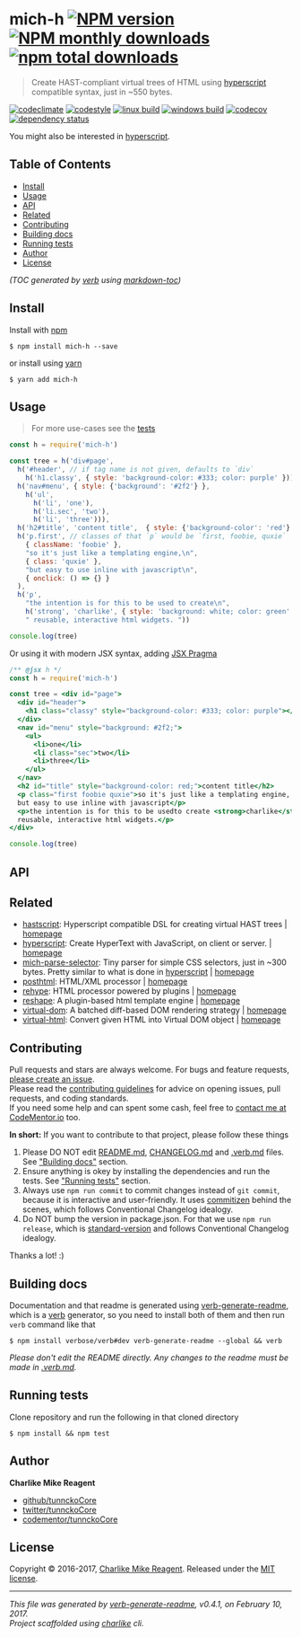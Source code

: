 # mich-h [![NPM version](https://img.shields.io/npm/v/mich-h.svg?style=flat)](https://www.npmjs.com/package/mich-h) [![NPM monthly downloads](https://img.shields.io/npm/dm/mich-h.svg?style=flat)](https://npmjs.org/package/mich-h) [![npm total downloads][downloads-img]][downloads-url]

> Create HAST-compliant virtual trees of HTML using [hyperscript][] compatible syntax, just in ~550 bytes.

[![codeclimate][codeclimate-img]][codeclimate-url] 
[![codestyle][standard-img]][standard-url] 
[![linux build][travis-img]][travis-url] 
[![windows build][appveyor-img]][appveyor-url] 
[![codecov][coverage-img]][coverage-url] 
[![dependency status][david-img]][david-url]

You might also be interested in [hyperscript](https://github.com/dominictarr/hyperscript).

## Table of Contents
- [Install](#install)
- [Usage](#usage)
- [API](#api)
- [Related](#related)
- [Contributing](#contributing)
- [Building docs](#building-docs)
- [Running tests](#running-tests)
- [Author](#author)
- [License](#license)

_(TOC generated by [verb](https://github.com/verbose/verb) using [markdown-toc](https://github.com/jonschlinkert/markdown-toc))_

## Install
Install with [npm](https://www.npmjs.com/)

```
$ npm install mich-h --save
```

or install using [yarn](https://yarnpkg.com)

```
$ yarn add mich-h
```

## Usage
> For more use-cases see the [tests](test.js)

```js
const h = require('mich-h')

const tree = h('div#page',
  h('#header', // if tag name is not given, defaults to `div`
    h('h1.classy', { style: 'background-color: #333; color: purple' })),
  h('nav#menu', { style: {'background': '#2f2'} },
    h('ul',
      h('li', 'one'),
      h('li.sec', 'two'),
      h('li', 'three'))),
  h('h2#title', 'content title',  { style: {'background-color': 'red'} }),
  h('p.first', // classes of that `p` would be `first, foobie, quxie`
    { className: 'foobie' },
    "so it's just like a templating engine,\n",
    { class: 'quxie' },
    "but easy to use inline with javascript\n",
    { onclick: () => {} }
  ),
  h('p',
    "the intention is for this to be used to create\n",
    h('strong', 'charlike', { style: 'background: white; color: green' }),
    " reusable, interactive html widgets. "))

console.log(tree)
```

Or using it with modern JSX syntax, adding [JSX Pragma](https://jasonformat.com/wtf-is-jsx/)

```jsx
/** @jsx h */
const h = require('mich-h')

const tree = <div id="page">
  <div id="header">
    <h1 class="classy" style="background-color: #333; color: purple"></h1>
  </div>
  <nav id="menu" style="background: #2f2;">
    <ul>
      <li>one</li>
      <li class="sec">two</li>
      <li>three</li>
    </ul>
  </nav>
  <h2 id="title" style="background-color: red;">content title</h2>
  <p class="first foobie quxie">so it's just like a templating engine,
  but easy to use inline with javascript</p>
  <p>the intention is for this to be usedto create <strong>charlike</strong>
  reusable, interactive html widgets.</p>
</div>

console.log(tree)
```

## API

## Related
- [hastscript](https://www.npmjs.com/package/hastscript): Hyperscript compatible DSL for creating virtual HAST trees | [homepage](https://github.com/wooorm/hastscript#readme "Hyperscript compatible DSL for creating virtual HAST trees")
- [hyperscript](https://www.npmjs.com/package/hyperscript): Create HyperText with JavaScript, on client or server. | [homepage](https://github.com/dominictarr/hyperscript "Create HyperText with JavaScript, on client or server.")
- [mich-parse-selector](https://www.npmjs.com/package/mich-parse-selector): Tiny parser for simple CSS selectors, just in ~300 bytes.  Pretty similar to what is done in [hyperscript][] | [homepage](https://github.com/tunnckocore/mich-parse-selector#readme "Tiny parser for simple CSS selectors, just in ~300 bytes.  Pretty similar to what is done in [hyperscript][]")
- [posthtml](https://www.npmjs.com/package/posthtml): HTML/XML processor | [homepage](https://github.com/posthtml/posthtml "HTML/XML processor")
- [rehype](https://www.npmjs.com/package/rehype): HTML processor powered by plugins | [homepage](https://github.com/wooorm/rehype "HTML processor powered by plugins")
- [reshape](https://www.npmjs.com/package/reshape): A plugin-based html template engine | [homepage](https://github.com/reshape/reshape "A plugin-based html template engine")
- [virtual-dom](https://www.npmjs.com/package/virtual-dom): A batched diff-based DOM rendering strategy | [homepage](https://github.com/Matt-Esch/virtual-dom "A batched diff-based DOM rendering strategy")
- [virtual-html](https://www.npmjs.com/package/virtual-html): Convert given HTML into Virtual DOM object | [homepage](https://github.com/azer/virtual-html#readme "Convert given HTML into Virtual DOM object")

## Contributing
Pull requests and stars are always welcome. For bugs and feature requests, [please create an issue](https://github.com/tunnckoCore/mich-h/issues/new).  
Please read the [contributing guidelines](CONTRIBUTING.md) for advice on opening issues, pull requests, and coding standards.  
If you need some help and can spent some cash, feel free to [contact me at CodeMentor.io](https://www.codementor.io/tunnckocore?utm_source=github&utm_medium=button&utm_term=tunnckocore&utm_campaign=github) too.

**In short:** If you want to contribute to that project, please follow these things

1. Please DO NOT edit [README.md](README.md), [CHANGELOG.md](CHANGELOG.md) and [.verb.md](.verb.md) files. See ["Building docs"](#building-docs) section.
2. Ensure anything is okey by installing the dependencies and run the tests. See ["Running tests"](#running-tests) section.
3. Always use `npm run commit` to commit changes instead of `git commit`, because it is interactive and user-friendly. It uses [commitizen][] behind the scenes, which follows Conventional Changelog idealogy.
4. Do NOT bump the version in package.json. For that we use `npm run release`, which is [standard-version][] and follows Conventional Changelog idealogy.

Thanks a lot! :)

## Building docs
Documentation and that readme is generated using [verb-generate-readme][], which is a [verb][] generator, so you need to install both of them and then run `verb` command like that

```
$ npm install verbose/verb#dev verb-generate-readme --global && verb
```

_Please don't edit the README directly. Any changes to the readme must be made in [.verb.md](.verb.md)._

## Running tests
Clone repository and run the following in that cloned directory

```
$ npm install && npm test
```

## Author
**Charlike Mike Reagent**

+ [github/tunnckoCore](https://github.com/tunnckoCore)
+ [twitter/tunnckoCore](https://twitter.com/tunnckoCore)
+ [codementor/tunnckoCore](https://codementor.io/tunnckoCore)

## License
Copyright © 2016-2017, [Charlike Mike Reagent](https://i.am.charlike.online). Released under the [MIT license](LICENSE).

***

_This file was generated by [verb-generate-readme](https://github.com/verbose/verb-generate-readme), v0.4.1, on February 10, 2017._  
_Project scaffolded using [charlike][] cli._

[always-done]: https://github.com/hybridables/always-done
[async-done]: https://github.com/gulpjs/async-done
[base]: https://github.com/node-base/base
[charlike]: https://github.com/tunnckocore/charlike
[commitizen]: https://github.com/commitizen/cz-cli
[dezalgo]: https://github.com/npm/dezalgo
[hyperscript]: https://github.com/dominictarr/hyperscript
[once]: https://github.com/isaacs/once
[standard-version]: https://github.com/conventional-changelog/standard-version
[verb-generate-readme]: https://github.com/verbose/verb-generate-readme
[verb]: https://github.com/verbose/verb

[always-done]: https://github.com/hybridables/always-done
[async-done]: https://github.com/gulpjs/async-done
[base]: https://github.com/node-base/base
[charlike]: https://github.com/tunnckocore/charlike
[commitizen]: https://github.com/commitizen/cz-cli
[dezalgo]: https://github.com/npm/dezalgo
[hyperscript]: https://github.com/dominictarr/hyperscript
[once]: https://github.com/isaacs/once
[standard-version]: https://github.com/conventional-changelog/standard-version
[verb-generate-readme]: https://github.com/verbose/verb-generate-readme
[verb]: https://github.com/verbose/verb

[downloads-url]: https://www.npmjs.com/package/mich-h
[downloads-img]: https://img.shields.io/npm/dt/mich-h.svg

[codeclimate-url]: https://codeclimate.com/github/tunnckoCore/mich-h
[codeclimate-img]: https://img.shields.io/codeclimate/github/tunnckoCore/mich-h.svg

[travis-url]: https://travis-ci.org/tunnckoCore/mich-h
[travis-img]: https://img.shields.io/travis/tunnckoCore/mich-h/master.svg?label=linux

[appveyor-url]: https://ci.appveyor.com/project/tunnckoCore/mich-h
[appveyor-img]: https://img.shields.io/appveyor/ci/tunnckoCore/mich-h/master.svg?label=windows

[coverage-url]: https://codecov.io/gh/tunnckoCore/mich-h
[coverage-img]: https://img.shields.io/codecov/c/github/tunnckoCore/mich-h/master.svg

[david-url]: https://david-dm.org/tunnckoCore/mich-h
[david-img]: https://img.shields.io/david/tunnckoCore/mich-h.svg

[standard-url]: https://github.com/feross/standard
[standard-img]: https://img.shields.io/badge/code%20style-standard-brightgreen.svg


